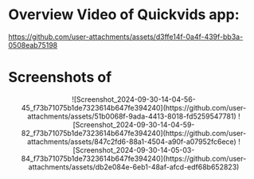 # Overview Video of Quickvids app:
https://github.com/user-attachments/assets/d3ffe14f-0a4f-439f-bb3a-0508eab75198

# Screenshots of 
<p align="center">
![Screenshot_2024-09-30-14-04-56-45_f73b71075b1de7323614b647fe394240](https://github.com/user-attachments/assets/51b0068f-9ada-4413-8018-fd5259547781)
![Screenshot_2024-09-30-14-04-59-82_f73b71075b1de7323614b647fe394240](https://github.com/user-attachments/assets/847c2fd6-88a1-4504-a90f-a07952fc6ece)
![Screenshot_2024-09-30-14-05-03-84_f73b71075b1de7323614b647fe394240](https://github.com/user-attachments/assets/db2e084e-6eb1-48af-afcd-edf68b652823)
</p>
